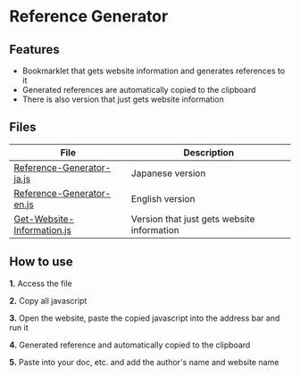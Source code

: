 # Reference Generator

## Features
- Bookmarklet that gets website information and generates references to it
- Generated references are automatically copied to the clipboard
- There is also version that just gets website information

## Files
| File | Description |
| ---- | ---- |
| [Reference-Generator-ja.js](https://github.com/otnkmk8d/Reference-Generator/blob/main/Reference-Generator-en.js) | Japanese version |
| [Reference-Generator-en.js](https://github.com/otnkmk8d/Reference-Generator/blob/main/Reference-Generator-ja.js) | English version |
| [Get-Website-Information.js](https://github.com/otnkmk8d/Reference-Generator/blob/main/Get-Website-Information.js) | Version that just gets website information |

## How to use
**1.** Access the file

**2.** Copy all javascript

**3.** Open the website, paste the copied javascript into the address bar and run it

**4.** Generated reference and automatically copied to the clipboard

**5.** Paste into your doc, etc. and add the author's name and website name
